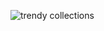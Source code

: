 ![trendy collections ](https://github.com/user-attachments/assets/90244f11-8a95-4eb7-a7f4-a6cd8afca158)